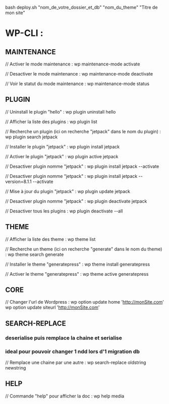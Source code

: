 bash deploy.sh "nom_de_votre_dossier_et_db" "nom_du_theme" "Titre de mon site"

# WP-CLI :

## MAINTENANCE

// Activer le mode maintenance :
wp maintenance-mode activate

// Desactiver le mode maintenance :
wp maintenance-mode deactivate

// Voir le statut du mode maintenance :
wp maintenance-mode status

## PLUGIN

// Uninstall le plugin "hello" :
wp plugin uninstall hello

// Afficher la liste des plugins :
wp plugin list

// Recherche un plugin (ici on recherche "jetpack" dans le nom du plugin) :
wp plugin search jetpack

// Installer le plugin "jetpack" :
wp plugin install jetpack

// Activer le plugin "jetpack" :
wp plugin active jetpack

// Desactiver plugin nomme "jetpack" :
wp plugin install jetpack --activate

// Desactiver plugin nomme "jetpack" :
wp plugin install jetpack --version=8.1.1 --activate

// Mise à jour du plugin "jetpack" :
wp plugin update jetpack

// Desactiver plugin nomme "jetpack" :
wp plugin deactivate jetpack

// Desactiver tous les plugins :
wp plugin deactivate --all

## THEME

// Afficher la liste des theme :
wp theme list

// Recherche un theme (ici on recherche "generate" dans le nom du theme) :
wp theme search generate

// Installer le theme "generatepress" :
wp theme install generatepress

// Activer le theme "generatepress" :
wp theme active generatepress

## CORE

// Changer l'url de Wordpress :
wp option update home 'http://monSite.com'
wp option update siteurl 'http://monSite.com'

## SEARCH-REPLACE
### deserialise puis remplace la chaine et serialise
### ideal pour pouvoir changer 1 ndd lors d'1 migration db

// Remplace une chaine par une autre :
wp search-replace oldstring newstring

## HELP

// Commande "help" pour afficher la doc :
wp help media
